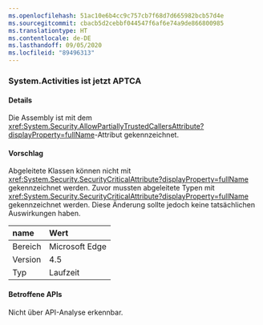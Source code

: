 ```yaml
---
ms.openlocfilehash: 51ac10e6b4cc9c757cb7f68d7d665982bcb57d4e
ms.sourcegitcommit: cbacb5d2cebbf044547f6af6e74a9de866800985
ms.translationtype: HT
ms.contentlocale: de-DE
ms.lasthandoff: 09/05/2020
ms.locfileid: "89496313"
---
```

### <a name="systemactivities-is-now-aptca"></a>System.Activities ist jetzt APTCA

#### <a name="details"></a>Details

Die Assembly ist mit dem <xref:System.Security.AllowPartiallyTrustedCallersAttribute?displayProperty=fullName>-Attribut gekennzeichnet.

#### <a name="suggestion"></a>Vorschlag

Abgeleitete Klassen können nicht mit <xref:System.Security.SecurityCriticalAttribute?displayProperty=fullName> gekennzeichnet werden. Zuvor mussten abgeleitete Typen mit <xref:System.Security.SecurityCriticalAttribute?displayProperty=fullName> gekennzeichnet werden. Diese Änderung sollte jedoch keine tatsächlichen Auswirkungen haben.

| name    | Wert       |
|:--------|:------------|
| Bereich   |Microsoft Edge|
|Version|4.5|
|Typ|Laufzeit|

#### <a name="affected-apis"></a>Betroffene APIs

Nicht über API-Analyse erkennbar.

<!--

#### Affected APIs

Not detectable via API analysis.

-->
